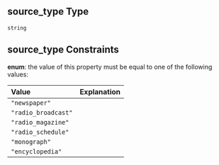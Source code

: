 ## source\_type Type

`string`

## source\_type Constraints

**enum**: the value of this property must be equal to one of the following values:

| Value               | Explanation |
| :------------------ | :---------- |
| `"newspaper"`       |             |
| `"radio_broadcast"` |             |
| `"radio_magazine"`  |             |
| `"radio_schedule"`  |             |
| `"monograph"`       |             |
| `"encyclopedia"`    |             |
